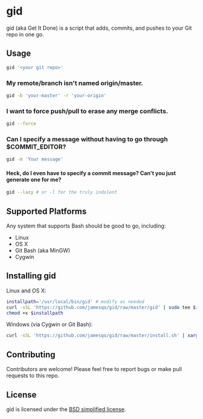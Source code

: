 # gid

gid (aka Get It Done) is a script that adds, commits, and pushes to your Git repo in one go.

## Usage

```bash
gid '<your git repo>'
```

### My remote/branch isn't named origin/master.

```bash
gid -b 'your-master' -r 'your-origin'
```

### I want to force push/pull to erase any merge conflicts.

```bash
gid --force
```

### Can I specify a message without having to go through $COMMIT_EDITOR?

```bash
gid -m 'Your message'
```

#### Heck, do I even have to specify a commit message? Can't you just generate one for me?

```bash
gid --lazy # or -l for the truly indolent
```

## Supported Platforms

Any system that supports Bash should be good to go, including:

- Linux
- OS X
- Git Bash (aka MinGW)
- Cygwin

## Installing gid

Linux and OS X:

```bash
installpath='/usr/local/bin/gid' # modify as needed
curl -sSL 'https://github.com/jamesqo/gid/raw/master/gid' | sudo tee $installpath
chmod +x $installpath
```

Windows (via Cygwin or Git Bash):

```bash
curl -sSL 'https://github.com/jamesqo/gid/raw/master/install.sh' | xargs -0 bash --noprofile -c && PATH+=:~/AppData/Local/gid
```

## Contributing

Contributors are welcome! Please feel free to report bugs or make pull requests to this repo.

## License

gid is licensed under the [BSD simplified license](license.bsd).
